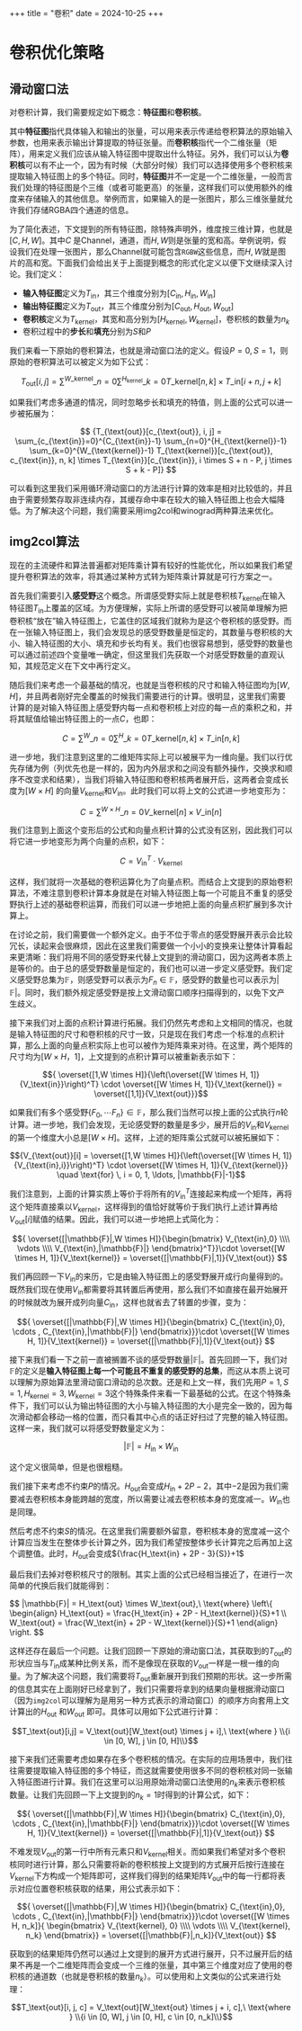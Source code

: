 +++
title = "卷积"
date = 2024-10-25
+++

# 卷积优化策略
## 滑动窗口法
对卷积计算，我们需要规定如下概念：**特征图**和**卷积核**。

其中**特征图**指代具体输入和输出的张量，可以用来表示传递给卷积算法的原始输入参数，也用来表示输出计算提取的特征张量。而**卷积核**指代一个二维张量（矩阵），用来定义我们应该从输入特征图中提取出什么特征。另外，我们可以认为**卷积核**可以有不止一个，因为有时候（大部分时候）我们可以选择使用多个卷积核来提取输入特征图上的多个特征。同时，**特征图**并不一定是一个二维张量，一般而言我们处理的特征图是个三维（或者可能更高）的张量，这样我们可以使用额外的维度来存储输入的其他信息。举例而言，如果输入的是一张图片，那么三维张量就允许我们存储RGBA四个通道的信息。

为了简化表述，下文提到的所有特征图，除特殊声明外，维度按三维计算，也就是$[C, H, W]$。其中$C$ 是Channel，通道，而$H,W$则是张量的宽和高。举例说明，假设我们在处理一张图片，那么Channel就可能包含`RGBW`这些信息，而$H,W$就是图片的高和宽。下面我们会给出关于上面提到概念的形式化定义以便下文继续深入讨论。我们定义：
- **输入特征图**定义为$T_\text{in}$，其三个维度分别为$[C_\text{in}, H_\text{in}, W_\text{in}]$
- **输出特征图**定义为$T_\text{out}$，其三个维度分别为$[C_\text{out}, H_\text{out}, W_\text{out}]$
- **卷积核**定义为$T_\text{kernel}$，其宽和高分别为$[H_\text{kernel}, W_\text{kernel}]$，卷积核的数量为$n_k$
- 卷积过程中的**步长**和**填充**分别为$S$和$P$

我们来看一下原始的卷积算法，也就是滑动窗口法的定义。假设$P=0,S=1$，则原始的卷积算法可以被定义为如下公式：

$$ T_\text{out}[i,j] = \sum^{W\_\text{kernel}}\_{n=0}\sum^{H_\text{kernel}}\_{k=0}{T\_\text{kernel}[n,k] \times T\_\text{in}[i+n, j+k]}$$

如果我们考虑多通道的情况，同时忽略步长和填充的特值，则上面的公式可以进一步被拓展为：

$$
{T_{\text{out}}[c_{\text{out}}, i, j] = \sum_{c_{\text{in}}=0}^{C_{\text{in}}-1} \sum_{n=0}^{H_{\text{kernel}}-1} \sum_{k=0}^{W_{\text{kernel}}-1} T_{\text{kernel}}[c_{\text{out}}, c_{\text{in}}, n, k] \times T_{\text{in}}[c_{\text{in}}, i \times S + n - P, j \times S + k - P]}
$$

可以看到这里我们采用循环滑动窗口的方法进行计算的效率是相对比较低的，并且由于需要频繁存取非连续内存，其缓存命中率在较大的输入特征图上也会大幅降低。为了解决这个问题，我们需要采用img2col和winograd两种算法来优化。

## img2col算法
现在的主流硬件和算法普遍都对矩阵乘计算有较好的性能优化，所以如果我们希望提升卷积算法的效率，将其通过某种方式转为矩阵乘计算就是可行方案之一。

首先我们需要引入**感受野**这个概念。所谓感受野实际上就是卷积核$T_\text{kernel}$在输入特征图$T_\text{in}$上覆盖的区域。为方便理解，实际上所谓的感受野可以被简单理解为把卷积核“放在”输入特征图上，它盖住的区域我们就称为是这个卷积核的感受野。而在一张输入特征图上，我们会发现总的感受野数量是恒定的，其数量与卷积核的大小、输入特征图的大小、填充和步长均有关。我们也很容易想到，感受野的数量也可以通过前述四个变量唯一确定，但这里我们先获取一个对感受野数量的直观认知，其规范定义在下文中再行定义。

随后我们来考虑一个最基础的情况，也就是当卷积核的尺寸和输入特征图均为$[W,H]$，并且两者刚好完全覆盖的时候我们需要进行的计算。很明显，这里我们需要计算的是对输入特征图上感受野内每一点和卷积核上对应的每一点的乘积之和，并将其赋值给输出特征图上的一点$C$，也即：

$$
{C = \sum^{W}\_{n=0}{\sum^{H}\_{k=0}{T\_\text{kernel}[n,k] \times T\_\text{in}[n, k]}}}
$$

进一步地，我们注意到这里的二维矩阵实际上可以被展平为一维向量。我们以行优先存储为例（列优先也是一样的，因为内外层求和之间没有额外操作，交换求和顺序不改变求和结果），当我们将输入特征图和卷积核两者展开后，这两者会变成长度为$[W \times H]$ 的向量$V_\text{kernel}$和$V_\text{in}$。此时我们可以将上文的公式进一步地变形为：

$$
{C = \sum^{W \times H}\_{n=0}{V\_\text{kernel}[n] \times V\_\text{in}[n]}}
$$

我们注意到上面这个变形后的公式和向量点积计算的公式没有区别，因此我们可以将它进一步地变形为两个向量的点积，如下：

$${C = V_\text{in}^T \cdot V_\text{kernel}}$$

这样，我们就将一次基础的卷积运算化为了向量点积。而结合上文提到的原始卷积算法，不难注意到卷积计算本身就是在对输入特征图上每一个可能且不重复的感受野执行上述的基础卷积运算，而我们可以进一步地把上面的向量点积扩展到多次计算上。

在讨论之前，我们需要做一个额外定义。由于不位于零点的感受野展开表示会比较冗长，读起来会很麻烦，因此在这里我们需要做一个小小的变换来让整体计算看起来更清晰：我们将用不同的感受野来代替上文提到的滑动窗口，因为这两者本质上是等价的。由于总的感受野数量是恒定的，我们也可以进一步定义感受野。我们定义感受野总集为$\mathbb{F}$，则感受野可以表示为$F_n \in \mathbb{F}$，感受野的数量也可以表示为$|\mathbb{F}|$。同时，我们额外规定感受野是按上文滑动窗口顺序扫描得到的，以免下文产生歧义。

接下来我们对上面的点积计算进行拓展。我们仍然先考虑和上文相同的情况，也就是输入特征图的尺寸和卷积核的尺寸一致，只是现在我们考虑一个标准的点积计算，那么上面的向量点积实际上也可以被作为矩阵乘来对待。在这里，两个矩阵的尺寸均为$[W \times H，1]$，上文提到的点积计算可以被重新表示如下：

$${ \overset{[1,W \times H]}{\left(\overset{[W \times H, 1]}{V_\text{in}}\right)^T} \cdot \overset{[W \times H, 1]}{V_\text{kernel}} = \overset{[1,1]}{V_\text{out}}}$$

如果我们有多个感受野$\{F_0, \cdots F_n\}\in \mathbb{F}$，那么我们当然可以按上面的公式执行$n$轮计算。进一步地，我们会发现，无论感受野的数量是多少，展开后的$V_\text{in}$和$V_\text{kernel}$的第一个维度大小总是$[W \times H]$。这样，上述的矩阵乘公式就可以被拓展如下：

$${V_{\text{out}}[i] = \overset{[1,W \times H]}{\left(\overset{[W \times H, 1]}{V_{\text{in},i}}\right)^T} \cdot \overset{[W \times H, 1]}{V_{\text{kernel}}} \quad \text{for} \, i = 0, 1, \ldots, |\mathbb{F}|-1}$$

我们注意到，上面的计算实质上等价于将所有的$V_\text{in}^T$连接起来构成一个矩阵，再将这个矩阵直接乘以$V_\text{kernel}$，这样得到的值恰好就等价于我们执行上述计算再给$V_\text{out}[i]$赋值的结果。因此，我们可以进一步地把上式简化为：

$${
\overset{[|\mathbb{F}|,W \times H]}{\begin{bmatrix}
V_{\text{in},0} \\\\
\vdots \\\\
V_{\text{in},|\mathbb{F}|}
\end{bmatrix}^T}}\cdot \overset{[W \times H, 1]}{V_\text{kernel}} = \overset{[|\mathbb{F}|,1]}{V_\text{out}}
$$

我们再回顾一下$V_{\text{in}}$的来历，它是由输入特征图上的感受野展开成行向量得到的。既然我们现在使用$V_{\text{in}}$都需要将其转置后再使用，那么我们不如直接在最开始展开的时候就改为展开成列向量$C_{\text{in}}$，这样也就省去了转置的步骤，变为：

$${
\overset{[|\mathbb{F}|,W \times H]}{\begin{bmatrix}
C_{\text{in},0}, \cdots , C_{\text{in},|\mathbb{F}|}
\end{bmatrix}}}\cdot \overset{[W \times H, 1]}{V_\text{kernel}} = \overset{[|\mathbb{F}|,1]}{V_\text{out}}
$$

接下来我们看一下之前一直被搁置不谈的感受野数量$|\mathbb{F}|$。首先回顾一下，我们对$\mathbb{F}$的定义是**输入特征图上每一个可能且不重复的感受野的总集**，而这从本质上说可以理解为原始算法里滑动窗口滑动的总次数。还是和上文一样，我们先用$P=1,S=1,H_\text{kernel}=3, W_\text{kernel}=3$这个特殊条件来看一下最基础的公式。在这个特殊条件下，我们可以认为输出特征图的大小与输入特征图的大小是完全一致的，因为每次滑动都会移动一格的位置，而只看其中心点的话正好扫过了完整的输入特征图。这样一来，我们就可以将感受野数量定义为：

$$|\mathbb{F}| = H_\text{in} \times W_\text{in}$$

这个定义很简单，但是也很粗糙。

我们接下来考虑不约束$P$的情况。$H_\text{out}$会变成$H_\text{in} + 2P - 2$，其中$-2$是因为我们需要减去卷积核本身能跨越的宽度，所以需要让减去卷积核本身的宽度减一。$W_\text{in}$也是同理。

然后考虑不约束$S$的情况。在这里我们需要额外留意，卷积核本身的宽度减一这个计算应当发生在整体步长计算之外，因为我们希望按整体步长计算完之后再加上这个调整值。此时，$H_\text{out}$会变成${\frac{H_\text{in} + 2P - 3}{S}}+1$

最后我们去掉对卷积核尺寸的限制。其实上面的公式已经相当接近了，在进行一次简单的代换后我们就能得到：

$$
|\mathbb{F}| = H_\text{out} \times W_\text{out},\ \text{where}
\left\\{
\begin{align}
H_\text{out} = \frac{H_\text{in} + 2P - H_\text{kernel}}{S}+1 \\\\ 
W_\text{out} = \frac{W_\text{in} + 2P - W_\text{kernel}}{S}+1
\end{align}
\right.
$$

这样还存在最后一个问题。让我们回顾一下原始的滑动窗口法，其获取到的$T_\text{out}$的形状应当与$T_\text{in}$成某种比例关系，而不是像现在获取的$V_\text{out}$一样是一根一维的向量。为了解决这个问题，我们需要将$T_\text{out}$重新展开到我们预期的形状。这一步所需的信息其实在上面刚好已经拿到了，我们只需要将拿到的结果向量根据滑动窗口（因为`img2col`可以理解为是用另一种方式表示的滑动窗口）的顺序方向套用上文计算出的$H_\text{out}$ 和$W_\text{out}$ 即可。具体可以用如下公式进行计算：

$$T_\text{out}[i,j] = V_\text{out}[W_\text{out} \times j + i],\ \text{where } \\{i \in [0, W], j \in [0, H]\\}$$

接下来我们还需要考虑如果存在多个卷积核的情况。在实际的应用场景中，我们往往需要提取输入特征图的多个特征，而这就需要使用很多不同的卷积核对同一张输入特征图进行计算。我们在这里可以沿用原始滑动窗口法使用的$n_k$来表示卷积核数量。让我们先回顾一下上文提到的$n_k=1$时得到的计算公式，如下：

$${
\overset{[|\mathbb{F}|,W \times H]}{\begin{bmatrix}
C_{\text{in},0}, \cdots , C_{\text{in},|\mathbb{F}|}
\end{bmatrix}}}\cdot \overset{[W \times H, 1]}{V_\text{kernel}} = \overset{[|\mathbb{F}|,1]}{V_\text{out}}
$$

不难发现$V_\text{out}$的第一行中所有元素只和$V_\text{kernel}$相关。而如果我们希望对多个卷积核同时进行计算，那么只需要将新的卷积核按上文提到的方式展开后按行连接在$V_\text{kernel}$下方构成一个矩阵即可，这样我们得到的结果矩阵$V_\text{out}$中的每一行都将表示对应位置卷积核获取的结果，用公式表示如下：

$${
\overset{[|\mathbb{F}|,W \times H]}{\begin{bmatrix}
C_{\text{in},0}, \cdots , C_{\text{in},|\mathbb{F}|}
\end{bmatrix}}}\cdot 
\overset{[W \times H, n_k]}{
    \begin{bmatrix}
    V_{\text{kernel}, 0} \\\\
    \vdots \\\\
    V_{\text{kernel}, n_k}
    \end{bmatrix}}
 = \overset{[|\mathbb{F}|,n_k]}{V_\text{out}}
$$

获取到的结果矩阵仍然可以通过上文提到的展开方式进行展开，只不过展开后的结果不再是一个二维矩阵而会变成一个三维的张量，其中第三个维度对应了使用的卷积核的通道数（也就是卷积核的数量$n_k$）。可以使用和上文类似的公式来进行处理：

$$T_\text{out}[i, j, c] = V_\text{out}[W_\text{out} \times j + i, c],\ \text{where } \\{i \in [0, W], j \in [0, H], c \in [0, n_k]\\}$$

